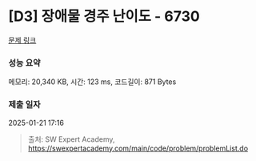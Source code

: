 # [D3] 장애물 경주 난이도 - 6730 

[문제 링크](https://swexpertacademy.com/main/code/problem/problemDetail.do?contestProbId=AWefy5x65PoDFAUh) 

### 성능 요약

메모리: 20,340 KB, 시간: 123 ms, 코드길이: 871 Bytes

### 제출 일자

2025-01-21 17:16



> 출처: SW Expert Academy, https://swexpertacademy.com/main/code/problem/problemList.do